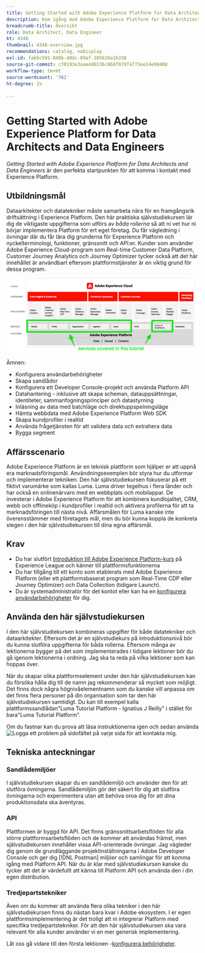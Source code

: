 ```yaml
---
title: Getting Started with Adobe Experience Platform for Data Architects and Data Engineers
description: Kom igång med Adobe Experience Platform for Data Architects and Data Engineers.
breadcrumb-title: Översikt
role: Data Architect, Data Engineer
kt: 4348
thumbnail: 4348-overview.jpg
recommendations: catalog, noDisplay
exl-id: fabbc591-840b-40dc-89af-305626a16338
source-git-commit: cf0193e3aae4d6536c868f078f4773ee14e90408
workflow-type: tm+mt
source-wordcount: '761'
ht-degree: 1%

---
```


# Getting Started with Adobe Experience Platform for Data Architects and Data Engineers

<!--5min-->

_Getting Started with Adobe Experience Platform for Data Architects and Data Engineers_ är den perfekta startpunkten för att komma i kontakt med Experience Platform.


<!--How do we address ETL-->

## Utbildningsmål

Dataarkitekter och datatekniker måste samarbeta nära för en framgångsrik driftsättning i Experience Platform. Den här praktiska självstudiekursen lär dig de viktigaste uppgifterna som utförs av _båda rollerna_ så att ni vet hur ni börjar implementera Platform för ert eget företag. Du får vägledning i övningar där du får lära dig grunderna för Experience Platform och nyckelterminologi, funktioner, gränssnitt och API:er. Kunder som använder Adobe Experience Cloud-program som Real-time Customer Data Platform, Customer Journey Analytics och Journey Optimizer tycker också att det här innehållet är användbart eftersom plattformstjänster är en viktig grund för dessa program.

![Adobe Experience Cloud Marknadsföring visar de plattformstjänster som ingår i kursen - identitet, profil, segmentering, intag, fråga och styrning](assets/marketecture.png)

Ämnen:

* Konfigurera användarbehörigheter
* Skapa sandlådor
* Konfigurera ett Developer Console-projekt och använda Platform API
* Datahantering - inklusive att skapa scheman, datauppsättningar, identiteter, sammanfogningsprinciper och datastyrning
* Inläsning av data med batchläge och direktuppspelningsläge
* Hämta webbdata med Adobe Experience Platform Web SDK
* Skapa kundprofiler i realtid
* Använda frågetjänsten för att validera data och extrahera data
* Bygga segment

## Affärsscenario

Adobe Experience Platform är en teknisk plattform som hjälper er att uppnå era marknadsföringsmål. Användningsexemplen bör styra hur du utformar och implementerar tekniken. Den här självstudiekursen fokuserar på ett fiktivt varumärke som kallas Luma. Luma driver tegelhus i flera länder och har också en onlinenärvaro med en webbplats och mobilappar. De investerar i Adobe Experience Platform för att kombinera kundlojalitet, CRM, webb och offlineköp i kundprofiler i realtid och aktivera profilerna för att ta marknadsföringen till nästa nivå. Affärsmålen för Luma kanske inte överensstämmer med företagets mål, men du bör kunna koppla de konkreta stegen i den här självstudiekursen till dina egna affärsmål.

## Krav

* Du har slutfört [Introduktion till Adobe Experience Platform-kurs](https://experienceleague.adobe.com/?recommended=ExperiencePlatform-U-1-2020.1) på Experience League och känner till plattformsfunktionerna
* Du har tillgång till ett konto som etablerats med Adobe Experience Platform (eller ett plattformsbaserat program som Real-Time CDP eller Journey Optimizer) och Data Collection (tidigare Launch).
* Du är systemadministratör för det kontot eller kan ha en [konfigurera användarbehörigheter](configure-permissions.md) för dig.

## Använda den här självstudiekursen

I den här självstudiekursen kombineras uppgifter för både datatekniker och dataarkitekter. Eftersom det är en självstudiekurs på introduktionsnivå bör du kunna slutföra uppgifterna för båda rollerna. Eftersom många av lektionerna bygger på det som implementerades i tidigare lektioner bör du gå igenom lektionerna i ordning. Jag ska ta reda på vilka lektioner som kan hoppas över.

När du skapar olika plattformselement under den här självstudiekursen kan du försöka hålla dig till de namn jag rekommenderar så mycket som möjligt. Det finns dock några högnivåelementnamn som du kanske vill anpassa om det finns flera personer på din organisation som tar den här självstudiekursen samtidigt. Du kan till exempel kalla plattformssandlådan&quot;Luma Tutorial Platform - Ignatius J Reilly&quot; i stället för bara&quot;Luma Tutorial Platform&quot;.

Om du fastnar kan du prova att läsa instruktionerna igen och sedan använda ![Logga ett problem](https://experienceleague.adobe.com/assets/img/feedback.svg) på sidofältet på varje sida för att kontakta mig.

## Tekniska anteckningar

### Sandlådemiljöer

I självstudiekursen skapar du en sandlådemiljö och använder den för att slutföra övningarna. Sandlådemiljön gör det säkert för dig att slutföra övningarna och experimentera utan att behöva oroa dig för att dina produktionsdata ska äventyras.

### API

Plattformen är byggd för API. Det finns gränssnittsarbetsflöden för alla större plattformsarbetsflöden och de kommer att användas främst, men självstudiekursen innehåller vissa API-orienterade övningar. Jag vägleder dig genom de grundläggande projektinställningarna i Adobe Developer Console och ger dig [!DNL Postman] miljöer och samlingar för att komma igång med Platform API. När du är klar med självstudiekursen kanske du tycker att det är värdefullt att känna till Platform API och använda den i din egen distribution.

### Tredjepartstekniker

Även om du kommer att använda flera olika tekniker i den här självstudiekursen finns du nästan bara kvar i Adobe ekosystem. I er egen plattformsimplementering är det troligt att ni integrerar Platform med specifika tredjepartstekniker. För att den här självstudiekursen ska vara relevant för alla kunder använder vi en mer generisk implementering.

Låt oss gå vidare till den första lektionen -[konfigurera behörigheter](configure-permissions.md).
